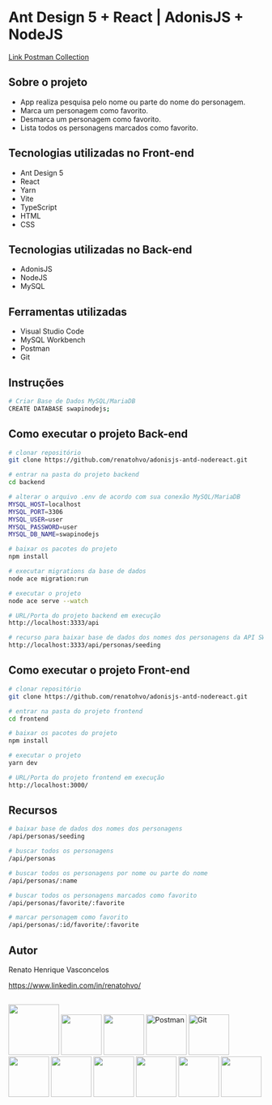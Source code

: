 # Ant Design 5 + React | AdonisJS + NodeJS
[Link Postman Collection](https://elements.getpostman.com/redirect?entityId=21956516-4516d74a-ee6b-4966-9750-58cc88aba0a3&entityType=collection "Link Postman Collection")

## Sobre o projeto
- App realiza pesquisa pelo nome ou parte do nome do personagem.
- Marca um personagem como favorito.
- Desmarca um personagem como favorito.
- Lista todos os personagens marcados como favorito.

## Tecnologias utilizadas no Front-end

- Ant Design 5
- React
- Yarn
- Vite
- TypeScript
- HTML
- CSS

## Tecnologias utilizadas no Back-end

- AdonisJS
- NodeJS
- MySQL

## Ferramentas utilizadas

- Visual Studio Code
- MySQL Workbench
- Postman
- Git

## Instruções

```bash
# Criar Base de Dados MySQL/MariaDB
CREATE DATABASE swapinodejs;
```

## Como executar o projeto Back-end

```bash
# clonar repositório
git clone https://github.com/renatohvo/adonisjs-antd-nodereact.git

# entrar na pasta do projeto backend
cd backend

# alterar o arquivo .env de acordo com sua conexão MySQL/MariaDB
MYSQL_HOST=localhost
MYSQL_PORT=3306
MYSQL_USER=user
MYSQL_PASSWORD=user
MYSQL_DB_NAME=swapinodejs

# baixar os pacotes do projeto
npm install

# executar migrations da base de dados
node ace migration:run

# executar o projeto
node ace serve --watch

# URL/Porta do projeto backend em execução
http://localhost:3333/api

# recurso para baixar base de dados dos nomes dos personagens da API SWAPI
http://localhost:3333/api/personas/seeding
```

## Como executar o projeto Front-end

```bash
# clonar repositório
git clone https://github.com/renatohvo/adonisjs-antd-nodereact.git

# entrar na pasta do projeto frontend
cd frontend

# baixar os pacotes do projeto
npm install

# executar o projeto
yarn dev

# URL/Porta do projeto frontend em execução
http://localhost:3000/
```

## Recursos

```bash
# baixar base de dados dos nomes dos personagens
/api/personas/seeding

# buscar todos os personagens
/api/personas

# buscar todos os personagens por nome ou parte do nome
/api/personas/:name

# buscar todos os personagens marcados como favorito
/api/personas/favorite/:favorite

# marcar personagem como favorito
/api/personas/:id/favorite/:favorite

```

## Autor

Renato Henrique Vasconcelos

https://www.linkedin.com/in/renatohvo/

## 

<div display: inline-block>
    <img src="https://cdn.jsdelivr.net/gh/devicons/devicon/icons/nodejs/nodejs-plain-wordmark.svg" width="100" heigth="100" />
    <img src="https://cdn.jsdelivr.net/gh/devicons/devicon/icons/adonisjs/adonisjs-original.svg" width="80" heigth="80" />
    <img src="https://cdn.jsdelivr.net/gh/devicons/devicon/icons/mysql/mysql-original.svg" width="80" heigth="80" />
    <img src="https://www.vectorlogo.zone/logos/getpostman/getpostman-icon.svg" alt="Postman" width="80" height="80"/>
    <img src="https://cdn.jsdelivr.net/gh/devicons/devicon/icons/git/git-plain.svg" alt="Git" width="80" heigth="80" />
</div>
<div display: inline-block>
    <img src="https://cdn.jsdelivr.net/gh/devicons/devicon/icons/react/react-original.svg" width="80" heigth="80" />
    <img src="https://cdn.jsdelivr.net/gh/devicons/devicon/icons/yarn/yarn-original.svg" width="80" heigth="80" />
    <img src="https://cdn.jsdelivr.net/gh/devicons/devicon/icons/typescript/typescript-original.svg" width="80" heigth="80" />
    <img src="https://cdn.jsdelivr.net/gh/devicons/devicon/icons/html5/html5-original.svg" width="80" heigth="80" />
    <img src="https://cdn.jsdelivr.net/gh/devicons/devicon/icons/css3/css3-original.svg" width="80" heigth="80" />
        <img src="https://cdn.jsdelivr.net/gh/devicons/devicon/icons/vscode/vscode-original.svg" width="80" heigth="80" />
</div>

